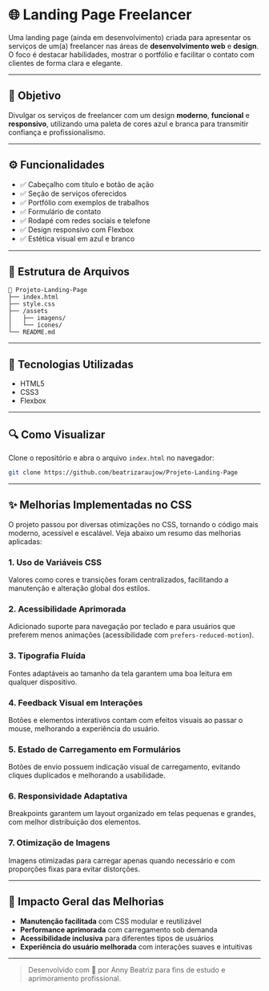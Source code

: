 
# 🌐 Landing Page Freelancer

Uma landing page (ainda em desenvolvimento) criada para apresentar os serviços de um(a) freelancer nas áreas de **desenvolvimento web** e **design**. O foco é destacar habilidades, mostrar o portfólio e facilitar o contato com clientes de forma clara e elegante.

---

## 🎯 Objetivo

Divulgar os serviços de freelancer com um design **moderno**, **funcional** e **responsivo**, utilizando uma paleta de cores azul e branca para transmitir confiança e profissionalismo.

---

## ⚙️ Funcionalidades

- ✅ Cabeçalho com título e botão de ação  
- ✅ Seção de serviços oferecidos  
- ✅ Portfólio com exemplos de trabalhos  
- ✅ Formulário de contato  
- ✅ Rodapé com redes sociais e telefone  
- ✅ Design responsivo com Flexbox  
- ✅ Estética visual em azul e branco  

---

## 📁 Estrutura de Arquivos

```
📂 Projeto-Landing-Page
├── index.html
├── style.css
├── /assets
│   ├── imagens/
│   └── ícones/
└── README.md
```

---

## 🧪 Tecnologias Utilizadas

- HTML5  
- CSS3  
- Flexbox  

---

## 🔍 Como Visualizar

Clone o repositório e abra o arquivo `index.html` no navegador:

```bash
git clone https://github.com/beatrizaraujow/Projeto-Landing-Page
```

---

## ✨ Melhorias Implementadas no CSS

O projeto passou por diversas otimizações no CSS, tornando o código mais moderno, acessível e escalável. Veja abaixo um resumo das melhorias aplicadas:

### 1. Uso de Variáveis CSS  
Valores como cores e transições foram centralizados, facilitando a manutenção e alteração global dos estilos.

### 2. Acessibilidade Aprimorada  
Adicionado suporte para navegação por teclado e para usuários que preferem menos animações (acessibilidade com `prefers-reduced-motion`).

### 3. Tipografia Fluída  
Fontes adaptáveis ao tamanho da tela garantem uma boa leitura em qualquer dispositivo.

### 4. Feedback Visual em Interações  
Botões e elementos interativos contam com efeitos visuais ao passar o mouse, melhorando a experiência do usuário.

### 5. Estado de Carregamento em Formulários  
Botões de envio possuem indicação visual de carregamento, evitando cliques duplicados e melhorando a usabilidade.

### 6. Responsividade Adaptativa  
Breakpoints garantem um layout organizado em telas pequenas e grandes, com melhor distribuição dos elementos.

### 7. Otimização de Imagens  
Imagens otimizadas para carregar apenas quando necessário e com proporções fixas para evitar distorções.

---

## 🚀 Impacto Geral das Melhorias

- **Manutenção facilitada** com CSS modular e reutilizável  
- **Performance aprimorada** com carregamento sob demanda  
- **Acessibilidade inclusiva** para diferentes tipos de usuários  
- **Experiência do usuário melhorada** com interações suaves e intuitivas  

---

> Desenvolvido com 💙 por Anny Beatriz para fins de estudo e aprimoramento profissional.

